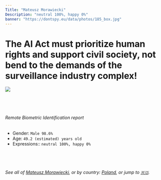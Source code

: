 ```yaml
---
Title: "Mateusz Morawiecki"
Description: "neutral 100%, happy 0%"
banner: "https://dontspy.eu/data/photos/185_box.jpg"
---
```


# The AI Act must prioritize human rights and support civil society, not bend to the demands of the surveillance industry complex!

<link rel="stylesheet" type="text/css" href="/css/blog.css" />

<div class="is-fake" hidden>

_This image is **clearly fake**_, yet we [continue to collect them because the AI Act negotiations](/blog/why-deepfake/) are heading in a direction that will only make people's lives more complicated. For a more in-depth explanation, read: [Double threat: why losing the battle against Face Biometrics would fuel the proliferation of deepfakes](/blog/the-dual-threat-how-losing-the-biometric-battle-fuels-deepfake-proliferation/).


</div>

<!-- <img src="https://dontspy.eu/data/photos/54_box.jpg" /> -->
<img src="https://dontspy.eu/data/photos/185_box.jpg" />

## <br>

###### Remote Biometric Identification report

* <span class="label">Gender:</span> `Male 98.6%`
* <span class="label">Age:</span> `49.2 (estimated) years old`
* <span class="label">Expressions::</span> `neutral 100%, happy 0%`

## <br>

###### See all of [Mateusz Morawiecki](/policymaker#Mateusz%20Morawiecki), or by country: [Poland](/country#Poland), or jump to [🇷🇴](/x/142).

## <br>
